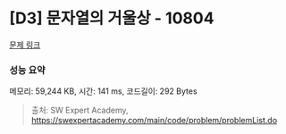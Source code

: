 # [D3] 문자열의 거울상 - 10804 

[문제 링크](https://swexpertacademy.com/main/code/problem/problemDetail.do?contestProbId=AXTC0x16D8EDFASe) 

### 성능 요약

메모리: 59,244 KB, 시간: 141 ms, 코드길이: 292 Bytes



> 출처: SW Expert Academy, https://swexpertacademy.com/main/code/problem/problemList.do